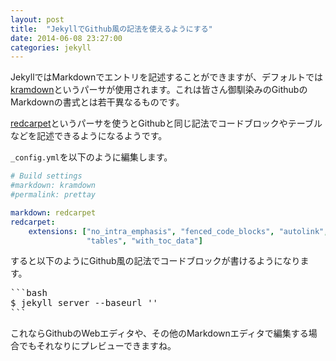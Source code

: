 ```yaml
---
layout: post
title:  "JekyllでGithub風の記法を使えるようにする"
date: 2014-06-08 23:27:00
categories: jekyll
---
```


JekyllではMarkdownでエントリを記述することができますが、デフォルトでは[kramdown](http://kramdown.gettalong.org/)というパーサが使用されます。これは皆さん御馴染みのGithubのMarkdownの書式とは若干異なるものです。

[redcarpet](https://github.com/vmg/redcarpet)というパーサを使うとGithubと同じ記法でコードブロックやテーブルなどを記述できるようになるようです。

`_config.yml`を以下のように編集します。

```yaml
# Build settings
#markdown: kramdown
#permalink: prettay

markdown: redcarpet 
redcarpet: 
    extensions: ["no_intra_emphasis", "fenced_code_blocks", "autolink", 
                 "tables", "with_toc_data"] 
```

すると以下のようにGithub風の記法でコードブロックが書けるようになります。

<pre>
```bash
$ jekyll server --baseurl ''
```
</pre>

これならGithubのWebエディタや、その他のMarkdownエディタで編集する場合でもそれなりにプレビューできますね。